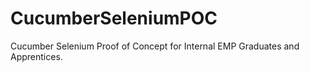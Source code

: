 CucumberSeleniumPOC
===================

Cucumber Selenium Proof of Concept for Internal EMP Graduates and Apprentices.
